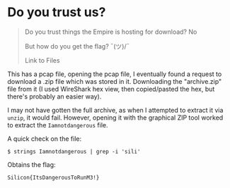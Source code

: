 # Do you trust us?

> Do you trust things the Empire is hosting for download?
> No
> 
> But how do you get the flag? ¯\(ツ)/¯
> 
> Link to Files

This has a pcap file, opening the pcap file, I eventually found a request to download a .zip file which was stored in it. Downloading the "archive.zip" file from it (I used WireShark hex view, then copied/pasted the hex, but there's probably an easier way).

I may not have gotten the full archive, as when I attempted to extract it via `unzip`, it would fail. However, opening it with the graphical ZIP tool worked to extract the `Iamnotdangerous` file.

A quick check on the file:
```
$ strings Iamnotdangerous | grep -i 'sili'
```

Obtains the flag:

```
Silicon{ItsDangerousToRunM3!}
```

